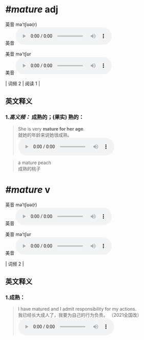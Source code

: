 # ***\#mature*** adj
英音 mə'tʃʊə(r)  
英音
<audio src="./media/mature-B.aac" controls="controls"></audio>

美音 mə'tʃʊr  
美音
<audio src="./media/mature.aac" controls="controls"></audio>



| 词频 2 | 阅读 1 |  

英文释义
---
### 1.*高义频：* **成熟的；(果实) 熟的：**  

 > She is very **mature for her age**.  
 > 就她的年龄来说她很成熟。    
<audio src="./media/mature-517_AAC.aac" controls="controls"></audio>

 > a mature peach   
 > 成熟的桃子    


# ***\#mature*** v
英音 mə'tʃʊə(r)  
英音
<audio src="./media/mature-B.aac" controls="controls"></audio>

美音 mə'tʃʊr  
美音
<audio src="./media/mature.aac" controls="controls"></audio>



| 词频 2 |  

英文释义
---
### 1.**成熟：**  

 > I have matured and I admit responsibility for my actions.  
 > 我已经长大成人了，我要为自己的行为负责。  （2021全国改）  
<audio src="./media/I have matured and I admit responsibility for my actions2_AAC.aac" controls="controls"></audio>



